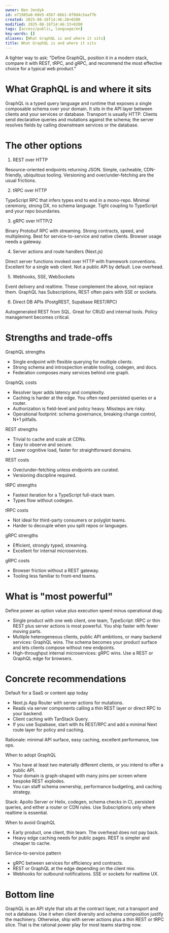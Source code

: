 ```yaml
---
owner: Ben Jendyk
id: e71985a8-60e5-45b7-86b1-8f0d4c5aaf7b
created: 2025-08-16T14:46:28+0200
modified: 2025-08-16T14:46:33+0200
tags: [access/public, language/en]
key-words: []
aliases: [What GraphQL is and where it sits]
title: What GraphQL is and where it sits
---
```


A tighter way to ask: "Define GraphQL, position it in a modern stack, compare it with REST, tRPC, and gRPC, and recommend the most effective choice for a typical web product."

  

# What GraphQL is and where it sits

  

GraphQL is a typed query language and runtime that exposes a single composable schema over your domain. It sits in the API layer between clients and your services or database. Transport is usually HTTP. Clients send declarative queries and mutations against the schema; the server resolves fields by calling downstream services or the database.

  

# The other options

1. REST over HTTP

Resource-oriented endpoints returning JSON. Simple, cacheable, CDN-friendly, ubiquitous tooling. Versioning and over/under-fetching are the usual frictions.

2. tRPC over HTTP

TypeScript RPC that infers types end to end in a mono-repo. Minimal ceremony, strong DX, no schema language. Tight coupling to TypeScript and your repo boundaries.

3. gRPC over HTTP/2

Binary Protobuf RPC with streaming. Strong contracts, speed, and multiplexing. Best for service-to-service and native clients. Browser usage needs a gateway.

4. Server actions and route handlers (Next.js)

Direct server functions invoked over HTTP with framework conventions. Excellent for a single web client. Not a public API by default. Low overhead.

5. Webhooks, SSE, WebSockets

Event delivery and realtime. These complement the above, not replace them. GraphQL has Subscriptions, REST often pairs with SSE or sockets.

6. Direct DB APIs (PostgREST, Supabase REST/RPC)

Autogenerated REST from SQL. Great for CRUD and internal tools. Policy management becomes critical.

  

# Strengths and trade-offs

  

GraphQL strengths

- Single endpoint with flexible querying for multiple clients.
- Strong schema and introspection enable tooling, codegen, and docs.
- Federation composes many services behind one graph.

  

GraphQL costs

- Resolver layer adds latency and complexity.
- Caching is harder at the edge. You often need persisted queries or a router.
- Authorization is field-level and policy heavy. Missteps are risky.
- Operational footprint: schema governance, breaking change control, N+1 pitfalls.

  

REST strengths

- Trivial to cache and scale at CDNs.
- Easy to observe and secure.
- Lower cognitive load, faster for straightforward domains.

  

REST costs

- Over/under-fetching unless endpoints are curated.
- Versioning discipline required.

  

tRPC strengths

- Fastest iteration for a TypeScript full-stack team.
- Types flow without codegen.

  

tRPC costs

- Not ideal for third-party consumers or polyglot teams.
- Harder to decouple when you split repos or languages.

  

gRPC strengths

- Efficient, strongly typed, streaming.
- Excellent for internal microservices.

  

gRPC costs

- Browser friction without a REST gateway.
- Tooling less familiar to front-end teams.

  

# What is "most powerful"

  

Define power as option value plus execution speed minus operational drag.

- Single product with one web client, one team, TypeScript: tRPC or thin REST plus server actions is most powerful. You ship faster with fewer moving parts.
- Multiple heterogeneous clients, public API ambitions, or many backend services: GraphQL wins. The schema becomes your product surface and lets clients compose without new endpoints.
- High-throughput internal microservices: gRPC wins. Use a REST or GraphQL edge for browsers.

  

# Concrete recommendations

  

Default for a SaaS or content app today

- Next.js App Router with server actions for mutations.
- Reads via server components calling a thin REST layer or direct RPC to your backend.
- Client caching with TanStack Query.
- If you use Supabase, start with its REST/RPC and add a minimal Next route layer for policy and caching.

Rationale: minimal API surface, easy caching, excellent performance, low ops.

  

When to adopt GraphQL

- You have at least two materially different clients, or you intend to offer a public API.
- Your domain is graph-shaped with many joins per screen where bespoke REST explodes.
- You can staff schema ownership, performance budgeting, and caching strategy.

Stack: Apollo Server or Helix, codegen, schema checks in CI, persisted queries, and either a router or CDN rules. Use Subscriptions only where realtime is essential.

  

When to avoid GraphQL

- Early product, one client, thin team. The overhead does not pay back.
- Heavy edge caching needs for public pages. REST is simpler and cheaper to cache.

  

Service-to-service pattern

- gRPC between services for efficiency and contracts.
- REST or GraphQL at the edge depending on the client mix.
- Webhooks for outbound notifications. SSE or sockets for realtime UX.

  

# Bottom line

  

GraphQL is an API style that sits at the contract layer, not a transport and not a database. Use it when client diversity and schema composition justify the machinery. Otherwise, ship with server actions plus a thin REST or tRPC slice. That is the rational power play for most teams starting now.